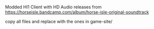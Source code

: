 Modded HI1 Client with HD Audio releases from https://horseisle.bandcamp.com/album/horse-isle-original-soundtrack

copy all files and replace with the ones in game-site/